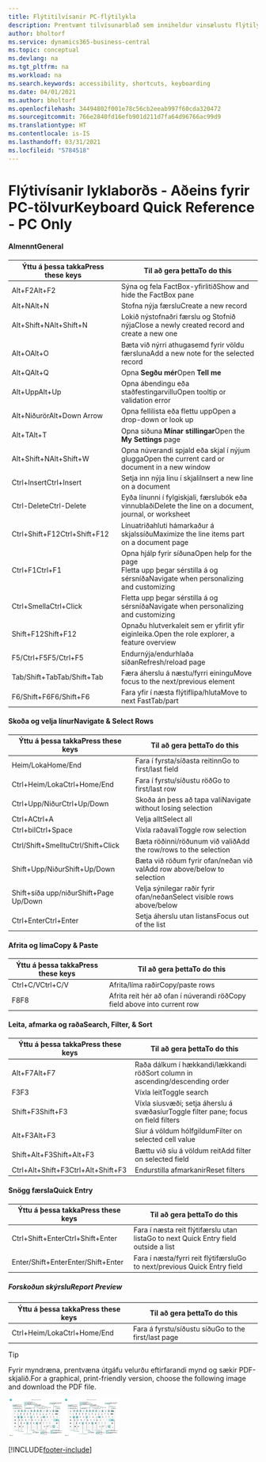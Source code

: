 ```yaml
---
title: Flýtitilvísanir PC-flýtilykla
description: Prentvænt tilvísunarblað sem inniheldur vinsælustu flýtilyklana fyrir tölvunotendur.
author: bholtorf
ms.service: dynamics365-business-central
ms.topic: conceptual
ms.devlang: na
ms.tgt_pltfrm: na
ms.workload: na
ms.search.keywords: accessibility, shortcuts, keyboarding
ms.date: 04/01/2021
ms.author: bholtorf
ms.openlocfilehash: 34494802f001e78c56cb2eeab997f60cda320472
ms.sourcegitcommit: 766e2840fd16efb901d211d7fa64d96766ac99d9
ms.translationtype: HT
ms.contentlocale: is-IS
ms.lasthandoff: 03/31/2021
ms.locfileid: "5784518"
---
```

# <a name="keyboard-quick-reference---pc-only"></a><span data-ttu-id="8e754-103">Flýtivísanir lyklaborðs - Aðeins fyrir PC-tölvur</span><span class="sxs-lookup"><span data-stu-id="8e754-103">Keyboard Quick Reference - PC Only</span></span>

#### <a name="general"></a><span data-ttu-id="8e754-104">Almennt</span><span class="sxs-lookup"><span data-stu-id="8e754-104">General</span></span>

|<span data-ttu-id="8e754-105">Ýttu á þessa takka</span><span class="sxs-lookup"><span data-stu-id="8e754-105">Press these keys</span></span>|<span data-ttu-id="8e754-106">Til að gera þetta</span><span class="sxs-lookup"><span data-stu-id="8e754-106">To do this</span></span>|  
|-|-|
|<span data-ttu-id="8e754-107">Alt+F2</span><span class="sxs-lookup"><span data-stu-id="8e754-107">Alt+F2</span></span>|<span data-ttu-id="8e754-108">Sýna og fela FactBox-yfirlitið</span><span class="sxs-lookup"><span data-stu-id="8e754-108">Show and hide the FactBox pane</span></span>|
|<span data-ttu-id="8e754-109">Alt+N</span><span class="sxs-lookup"><span data-stu-id="8e754-109">Alt+N</span></span>|<span data-ttu-id="8e754-110">Stofna nýja færslu</span><span class="sxs-lookup"><span data-stu-id="8e754-110">Create a new record</span></span>|
|<span data-ttu-id="8e754-111">Alt+Shift+N</span><span class="sxs-lookup"><span data-stu-id="8e754-111">Alt+Shift+N</span></span>|<span data-ttu-id="8e754-112">Lokið nýstofnaðri færslu og Stofnið nýja</span><span class="sxs-lookup"><span data-stu-id="8e754-112">Close a newly created record and create a new one</span></span>|
|<span data-ttu-id="8e754-113">Alt+O</span><span class="sxs-lookup"><span data-stu-id="8e754-113">Alt+O</span></span>|<span data-ttu-id="8e754-114">Bæta við nýrri athugasemd fyrir völdu færsluna</span><span class="sxs-lookup"><span data-stu-id="8e754-114">Add a new note for the selected record</span></span>|
|<span data-ttu-id="8e754-115">Alt+Q</span><span class="sxs-lookup"><span data-stu-id="8e754-115">Alt+Q</span></span>|<span data-ttu-id="8e754-116">Opna **Segðu mér**</span><span class="sxs-lookup"><span data-stu-id="8e754-116">Open **Tell me**</span></span>|
|<span data-ttu-id="8e754-117">Alt+Upp</span><span class="sxs-lookup"><span data-stu-id="8e754-117">Alt+Up</span></span>|<span data-ttu-id="8e754-118">Opna ábendingu eða staðfestingarvillu</span><span class="sxs-lookup"><span data-stu-id="8e754-118">Open tooltip or validation error</span></span>|
|<span data-ttu-id="8e754-119">Alt+Niðurör</span><span class="sxs-lookup"><span data-stu-id="8e754-119">Alt+Down Arrow</span></span>|<span data-ttu-id="8e754-120">Opna fellilista eða flettu upp</span><span class="sxs-lookup"><span data-stu-id="8e754-120">Open a drop-down or look up</span></span>|
|<span data-ttu-id="8e754-121">Alt+T</span><span class="sxs-lookup"><span data-stu-id="8e754-121">Alt+T</span></span>|<span data-ttu-id="8e754-122">Opna síðuna **Mínar stillingar**</span><span class="sxs-lookup"><span data-stu-id="8e754-122">Open the **My Settings** page</span></span>|
|<span data-ttu-id="8e754-123">Alt+Shift+N</span><span class="sxs-lookup"><span data-stu-id="8e754-123">Alt+Shift+W</span></span>|<span data-ttu-id="8e754-124">Opna núverandi spjald eða skjal í nýjum glugga</span><span class="sxs-lookup"><span data-stu-id="8e754-124">Open the current card or document in a new window</span></span>|
|<span data-ttu-id="8e754-125">Ctrl+Insert</span><span class="sxs-lookup"><span data-stu-id="8e754-125">Ctrl+Insert</span></span>|<span data-ttu-id="8e754-126">Setja inn nýja línu í skjali</span><span class="sxs-lookup"><span data-stu-id="8e754-126">Insert a new line on a document</span></span>|
|<span data-ttu-id="8e754-127">Ctrl-Delete</span><span class="sxs-lookup"><span data-stu-id="8e754-127">Ctrl-Delete</span></span>|<span data-ttu-id="8e754-128">Eyða línunni í fylgiskjali, færslubók eða vinnublaði</span><span class="sxs-lookup"><span data-stu-id="8e754-128">Delete the line on a document, journal, or worksheet</span></span>|
|<span data-ttu-id="8e754-129">Ctrl+Shift+F12</span><span class="sxs-lookup"><span data-stu-id="8e754-129">Ctrl+Shift+F12</span></span>|<span data-ttu-id="8e754-130">Línuatriðahluti hámarkaður á skjalssíðu</span><span class="sxs-lookup"><span data-stu-id="8e754-130">Maximize the line items part on a document page</span></span>|
|<span data-ttu-id="8e754-131">Ctrl+F1</span><span class="sxs-lookup"><span data-stu-id="8e754-131">Ctrl+F1</span></span>|<span data-ttu-id="8e754-132">Opna hjálp fyrir síðuna</span><span class="sxs-lookup"><span data-stu-id="8e754-132">Open help for the page</span></span><br /><span data-ttu-id="8e754-133">Fletta upp þegar sérstilla á og sérsníða</span><span class="sxs-lookup"><span data-stu-id="8e754-133">Navigate when personalizing and customizing</span></span>|
|<span data-ttu-id="8e754-134">Ctrl+Smella</span><span class="sxs-lookup"><span data-stu-id="8e754-134">Ctrl+Click</span></span>|<span data-ttu-id="8e754-135">Fletta upp þegar sérstilla á og sérsníða</span><span class="sxs-lookup"><span data-stu-id="8e754-135">Navigate when personalizing and customizing</span></span>|
|<span data-ttu-id="8e754-136">Shift+F12</span><span class="sxs-lookup"><span data-stu-id="8e754-136">Shift+F12</span></span>|<span data-ttu-id="8e754-137">Opnaðu hlutverkaleit sem er yfirlit yfir eiginleika.</span><span class="sxs-lookup"><span data-stu-id="8e754-137">Open the role explorer, a feature overview</span></span>|
|<span data-ttu-id="8e754-138">F5/Ctrl+F5</span><span class="sxs-lookup"><span data-stu-id="8e754-138">F5/Ctrl+F5</span></span>|<span data-ttu-id="8e754-139">Endurnýja/endurhlaða síðan</span><span class="sxs-lookup"><span data-stu-id="8e754-139">Refresh/reload page</span></span>|
|<span data-ttu-id="8e754-140">Tab/Shift+Tab</span><span class="sxs-lookup"><span data-stu-id="8e754-140">Tab/Shift+Tab</span></span>|<span data-ttu-id="8e754-141">Færa áherslu á næstu/fyrri einingu</span><span class="sxs-lookup"><span data-stu-id="8e754-141">Move focus to the next/previous element</span></span>|
|<span data-ttu-id="8e754-142">F6/Shift+F6</span><span class="sxs-lookup"><span data-stu-id="8e754-142">F6/Shift+F6</span></span>|<span data-ttu-id="8e754-143">Fara yfir í næsta flýtiflipa/hluta</span><span class="sxs-lookup"><span data-stu-id="8e754-143">Move to next FastTab/part</span></span>|

#### <a name="navigate--select-rows"></a><span data-ttu-id="8e754-144">Skoða og velja línur</span><span class="sxs-lookup"><span data-stu-id="8e754-144">Navigate & Select Rows</span></span>

|<span data-ttu-id="8e754-145">Ýttu á þessa takka</span><span class="sxs-lookup"><span data-stu-id="8e754-145">Press these keys</span></span>|<span data-ttu-id="8e754-146">Til að gera þetta</span><span class="sxs-lookup"><span data-stu-id="8e754-146">To do this</span></span>|
|-|-|
|<span data-ttu-id="8e754-147">Heim/Loka</span><span class="sxs-lookup"><span data-stu-id="8e754-147">Home/End</span></span>|<span data-ttu-id="8e754-148">Fara í fyrsta/síðasta reitinn</span><span class="sxs-lookup"><span data-stu-id="8e754-148">Go to first/last field</span></span>|
|<span data-ttu-id="8e754-149">Ctrl+Heim/Loka</span><span class="sxs-lookup"><span data-stu-id="8e754-149">Ctrl+Home/End</span></span> |<span data-ttu-id="8e754-150">Fara í fyrstu/síðustu röð</span><span class="sxs-lookup"><span data-stu-id="8e754-150">Go to first/last row</span></span>|
|<span data-ttu-id="8e754-151">Ctrl+Upp/Niður</span><span class="sxs-lookup"><span data-stu-id="8e754-151">Ctrl+Up/Down</span></span>|<span data-ttu-id="8e754-152">Skoða án þess að tapa vali</span><span class="sxs-lookup"><span data-stu-id="8e754-152">Navigate without losing selection</span></span>|
|<span data-ttu-id="8e754-153">Ctrl+A</span><span class="sxs-lookup"><span data-stu-id="8e754-153">Ctrl+A</span></span> |<span data-ttu-id="8e754-154">Velja allt</span><span class="sxs-lookup"><span data-stu-id="8e754-154">Select all</span></span>|
|<span data-ttu-id="8e754-155">Ctrl+bil</span><span class="sxs-lookup"><span data-stu-id="8e754-155">Ctrl+Space</span></span>|<span data-ttu-id="8e754-156">Víxla raðavali</span><span class="sxs-lookup"><span data-stu-id="8e754-156">Toggle row selection</span></span>|
|<span data-ttu-id="8e754-157">Ctrl/Shift+Smelltu</span><span class="sxs-lookup"><span data-stu-id="8e754-157">Ctrl/Shift+Click</span></span>|<span data-ttu-id="8e754-158">Bæta röðinni/röðunum við valið</span><span class="sxs-lookup"><span data-stu-id="8e754-158">Add the row/rows to the selection</span></span>|
|<span data-ttu-id="8e754-159">Shift+Upp/Niður</span><span class="sxs-lookup"><span data-stu-id="8e754-159">Shift+Up/Down</span></span>|<span data-ttu-id="8e754-160">Bæta við röðum fyrir ofan/neðan við val</span><span class="sxs-lookup"><span data-stu-id="8e754-160">Add row above/below to selection</span></span>|
|<span data-ttu-id="8e754-161">Shift+síða upp/niður</span><span class="sxs-lookup"><span data-stu-id="8e754-161">Shift+Page Up/Down</span></span>|<span data-ttu-id="8e754-162">Velja sýnilegar raðir fyrir ofan/neðan</span><span class="sxs-lookup"><span data-stu-id="8e754-162">Select visible rows above/below</span></span>|
|<span data-ttu-id="8e754-163">Ctrl+Enter</span><span class="sxs-lookup"><span data-stu-id="8e754-163">Ctrl+Enter</span></span>|<span data-ttu-id="8e754-164">Setja áherslu utan listans</span><span class="sxs-lookup"><span data-stu-id="8e754-164">Focus out of the list</span></span>|

#### <a name="copy--paste"></a><span data-ttu-id="8e754-165">Afrita og líma</span><span class="sxs-lookup"><span data-stu-id="8e754-165">Copy & Paste</span></span>

|<span data-ttu-id="8e754-166">Ýttu á þessa takka</span><span class="sxs-lookup"><span data-stu-id="8e754-166">Press these keys</span></span>|<span data-ttu-id="8e754-167">Til að gera þetta</span><span class="sxs-lookup"><span data-stu-id="8e754-167">To do this</span></span>|
|-|-|
|<span data-ttu-id="8e754-168">Ctrl+C/V</span><span class="sxs-lookup"><span data-stu-id="8e754-168">Ctrl+C/V</span></span>|<span data-ttu-id="8e754-169">Afrita/líma raðir</span><span class="sxs-lookup"><span data-stu-id="8e754-169">Copy/paste rows</span></span>|
|<span data-ttu-id="8e754-170">F8</span><span class="sxs-lookup"><span data-stu-id="8e754-170">F8</span></span>|<span data-ttu-id="8e754-171">Afrita reit hér að ofan í núverandi röð</span><span class="sxs-lookup"><span data-stu-id="8e754-171">Copy field above into current row</span></span>|

#### <a name="search-filter--sort"></a><span data-ttu-id="8e754-172">Leita, afmarka og raða</span><span class="sxs-lookup"><span data-stu-id="8e754-172">Search, Filter, & Sort</span></span>

|<span data-ttu-id="8e754-173">Ýttu á þessa takka</span><span class="sxs-lookup"><span data-stu-id="8e754-173">Press these keys</span></span>|<span data-ttu-id="8e754-174">Til að gera þetta</span><span class="sxs-lookup"><span data-stu-id="8e754-174">To do this</span></span>|
|-|-|
|<span data-ttu-id="8e754-175">Alt+F7</span><span class="sxs-lookup"><span data-stu-id="8e754-175">Alt+F7</span></span>|<span data-ttu-id="8e754-176">Raða dálkum í hækkandi/lækkandi röð</span><span class="sxs-lookup"><span data-stu-id="8e754-176">Sort column in ascending/descending order</span></span>|
|<span data-ttu-id="8e754-177">F3</span><span class="sxs-lookup"><span data-stu-id="8e754-177">F3</span></span>|<span data-ttu-id="8e754-178">Víxla leit</span><span class="sxs-lookup"><span data-stu-id="8e754-178">Toggle search</span></span>|
|<span data-ttu-id="8e754-179">Shift+F3</span><span class="sxs-lookup"><span data-stu-id="8e754-179">Shift+F3</span></span>|<span data-ttu-id="8e754-180">Víxla síusvæði; setja áherslu á svæðasíur</span><span class="sxs-lookup"><span data-stu-id="8e754-180">Toggle filter pane; focus on field filters</span></span>|
|<span data-ttu-id="8e754-181">Alt+F3</span><span class="sxs-lookup"><span data-stu-id="8e754-181">Alt+F3</span></span>|<span data-ttu-id="8e754-182">Síur á völdum hólfgildum</span><span class="sxs-lookup"><span data-stu-id="8e754-182">Filter on selected cell value</span></span>|
|<span data-ttu-id="8e754-183">Shift+Alt+F3</span><span class="sxs-lookup"><span data-stu-id="8e754-183">Shift+Alt+F3</span></span>|<span data-ttu-id="8e754-184">Bættu við síu á völdum reit</span><span class="sxs-lookup"><span data-stu-id="8e754-184">Add filter on selected field</span></span>|
|<span data-ttu-id="8e754-185">Ctrl+Alt+Shift+F3</span><span class="sxs-lookup"><span data-stu-id="8e754-185">Ctrl+Alt+Shift+F3</span></span>|<span data-ttu-id="8e754-186">Endurstilla afmarkanir</span><span class="sxs-lookup"><span data-stu-id="8e754-186">Reset filters</span></span>|

#### <a name="quick-entry"></a><span data-ttu-id="8e754-187">Snögg færsla</span><span class="sxs-lookup"><span data-stu-id="8e754-187">Quick Entry</span></span>

|<span data-ttu-id="8e754-188">Ýttu á þessa takka</span><span class="sxs-lookup"><span data-stu-id="8e754-188">Press these keys</span></span>|<span data-ttu-id="8e754-189">Til að gera þetta</span><span class="sxs-lookup"><span data-stu-id="8e754-189">To do this</span></span>|
|-|-|
|<span data-ttu-id="8e754-190">Ctrl+Shift+Enter</span><span class="sxs-lookup"><span data-stu-id="8e754-190">Ctrl+Shift+Enter</span></span>|<span data-ttu-id="8e754-191">Fara í næsta reit flýtifærslu utan lista</span><span class="sxs-lookup"><span data-stu-id="8e754-191">Go to next Quick Entry field outside a list</span></span>|
|<span data-ttu-id="8e754-192">Enter/Shift+Enter</span><span class="sxs-lookup"><span data-stu-id="8e754-192">Enter/Shift+Enter</span></span>|<span data-ttu-id="8e754-193">Fara í næsta/fyrri reit flýtifærslu</span><span class="sxs-lookup"><span data-stu-id="8e754-193">Go to next/previous Quick Entry field</span></span>|
##### <a name="report-preview"></a><span data-ttu-id="8e754-194">Forskoðun skýrslu</span><span class="sxs-lookup"><span data-stu-id="8e754-194">Report Preview</span></span>

|<span data-ttu-id="8e754-195">Ýttu á þessa takka</span><span class="sxs-lookup"><span data-stu-id="8e754-195">Press these keys</span></span>|<span data-ttu-id="8e754-196">Til að gera þetta</span><span class="sxs-lookup"><span data-stu-id="8e754-196">To do this</span></span>|
|-|-|
|<span data-ttu-id="8e754-197">Ctrl+Heim/Loka</span><span class="sxs-lookup"><span data-stu-id="8e754-197">Ctrl+Home/End</span></span>|<span data-ttu-id="8e754-198">Fara á fyrstu/síðustu síðu</span><span class="sxs-lookup"><span data-stu-id="8e754-198">Go to the first/last page</span></span>|

> [!TIP]
> <span data-ttu-id="8e754-199">Fyrir myndræna, prentvæna útgáfu velurðu eftirfarandi mynd og sækir PDF-skjalið.</span><span class="sxs-lookup"><span data-stu-id="8e754-199">For a graphical, print-friendly version, choose the following image and download the PDF file.</span></span>
>
> <span data-ttu-id="8e754-200">[![Tákn sem opnar PDF](media/keyboard_shortcut_inline.png)](media/keyboard_shortcuts.pdf)</span><span class="sxs-lookup"><span data-stu-id="8e754-200">[![Icon that opens a PDF](media/keyboard_shortcut_inline.png)](media/keyboard_shortcuts.pdf)</span></span>


[!INCLUDE[footer-include](includes/footer-banner.md)]